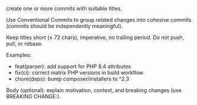 create one or more commits with suitable titles.

Use Conventional Commits to group related changes into cohesive commits (commits should be independently meaningful).

Keep titles short (≤ 72 chars), imperative, no trailing period. Do not push, pull, or rebase.

Examples:

- feat(parser): add support for PHP 8.4 attributes
- fix(ci): correct matrix PHP versions in build workflow
- chore(deps): bump composer/installers to ^2.3

Body (optional): explain motivation, context, and breaking changes (use BREAKING CHANGE:).
